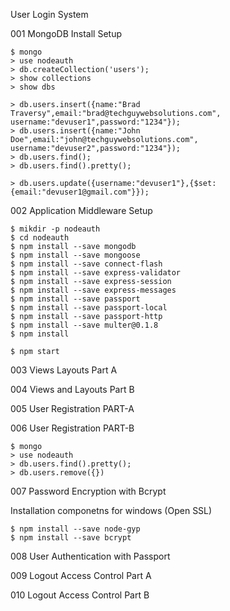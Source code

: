  User Login System

001 MongoDB Install Setup

    $ mongo
    > use nodeauth
    > db.createCollection('users');
    > show collections
    > show dbs

    > db.users.insert({name:"Brad Traversy",email:"brad@techguywebsolutions.com", username:"devuser1",password:"1234"});
    > db.users.insert({name:"John Doe",email:"john@techguywebsolutions.com", username:"devuser2",password:"1234"});
    > db.users.find();
    > db.users.find().pretty();

    > db.users.update({username:"devuser1"},{$set:{email:"devuser1@gmail.com"}});


002 Application Middleware Setup

    $ mikdir -p nodeauth
    $ cd nodeauth
    $ npm install --save mongodb
    $ npm install --save mongoose
    $ npm install --save connect-flash
    $ npm install --save express-validator
    $ npm install --save express-session
    $ npm install --save express-messages
    $ npm install --save passport
    $ npm install --save passport-local
    $ npm install --save passport-http
    $ npm install --save multer@0.1.8
    $ npm install

    $ npm start


003 Views  Layouts Part A  

004 Views and Layouts Part B  

005 User Registration PART-A

006 User Registration PART-B

    $ mongo
    > use nodeauth
    > db.users.find().pretty();
    > db.users.remove({})

007 Password Encryption with Bcrypt

Installation componetns for windows (Open SSL)

    $ npm install --save node-gyp
    $ npm install --save bcrypt

008 User Authentication with Passport

009 Logout Access Control Part A

010 Logout  Access Control Part B


<br/>
